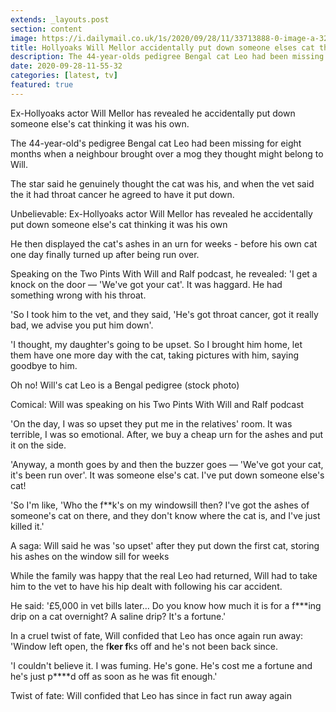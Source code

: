 ```yaml
---
extends: _layouts.post
section: content
image: https://i.dailymail.co.uk/1s/2020/09/28/11/33713888-0-image-a-32_1601289505605.jpg 
title: Hollyoaks Will Mellor accidentally put down someone elses cat thinking it was his own 
description: The 44-year-olds pedigree Bengal cat Leo had been missing for eight months when a neighbour brought over a mog they thought might belong to Will. The vet said the it had throat so he put it down. 
date: 2020-09-28-11-55-32 
categories: [latest, tv] 
featured: true 
--- 
```

Ex-Hollyoaks actor Will Mellor has revealed he accidentally put down someone else's cat thinking it was his own. 

The 44-year-old's pedigree Bengal cat Leo had been missing for eight months when a neighbour brought over a mog they thought might belong to Will.     

The star said he genuinely thought the cat was his, and when the vet said the it had throat cancer he agreed to have it put down. 

Unbelievable: Ex-Hollyoaks actor Will Mellor has revealed he accidentally put down someone else's cat thinking it was his own

He then displayed the cat's ashes in an urn for weeks - before his own cat one day finally turned up after being run over.   

Speaking on the Two Pints With Will and Ralf podcast, he revealed: 'I get a knock on the door — 'We've got your cat'. It was haggard. He had something wrong with his throat.

'So I took him to the vet, and they said, 'He's got throat cancer, got it really bad, we advise you put him down'.

'I thought, my daughter's going to be upset. So I brought him home, let them have one more day with the cat, taking pictures with him, saying goodbye to him.

Oh no! Will's cat Leo is a Bengal pedigree (stock photo) 

Comical: Will was speaking on his Two Pints With Will and Ralf podcast

'On the day, I was so upset they put me in the relatives' room. It was terrible, I was so emotional. After, we buy a cheap urn for the ashes and put it on the side.

'Anyway, a month goes by and then the buzzer goes — 'We've got your cat, it's been run over'. It was someone else's cat. I've put down someone else's cat!

'So I'm like, 'Who the f**k's on my windowsill then? I've got the ashes of someone's cat on there, and they don't know where the cat is, and I've just killed it.'

A saga: Will said he was 'so upset' after they put down the first cat, storing his ashes on the window sill for weeks

While the family was happy that the real Leo had returned, Will had to take him to the vet to have his hip dealt with following his car accident. 

He said: '£5,000 in vet bills later… Do you know how much it is for a f***ing drip on a cat overnight? A saline drip? It's a fortune.'

In a cruel twist of fate, Will confided that Leo has once again run away: 'Window left open, the f**ker f**ks off and he's not been back since.

'I couldn't believe it. I was fuming. He's gone. He's cost me a fortune and he's just p****d off as soon as he was fit enough.'

Twist of fate: Will confided that Leo has since in fact run away again

